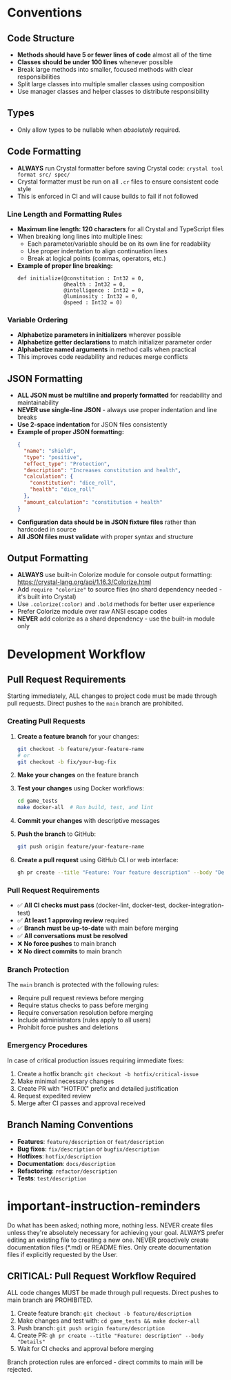 # Conventions

## Code Structure
- **Methods should have 5 or fewer lines of code** almost all of the time
- **Classes should be under 100 lines** whenever possible
- Break large methods into smaller, focused methods with clear responsibilities
- Split large classes into multiple smaller classes using composition
- Use manager classes and helper classes to distribute responsibility

## Types
- Only allow types to be nullable when *absolutely* required.

## Code Formatting
- **ALWAYS** run Crystal formatter before saving Crystal code: `crystal tool format src/ spec/`
- Crystal formatter must be run on all `.cr` files to ensure consistent code style
- This is enforced in CI and will cause builds to fail if not followed

### Line Length and Formatting Rules
- **Maximum line length: 120 characters** for all Crystal and TypeScript files
- When breaking long lines into multiple lines:
  - Each parameter/variable should be on its own line for readability
  - Use proper indentation to align continuation lines
  - Break at logical points (commas, operators, etc.)
- **Example of proper line breaking:**
  ```crystal
  def initialize(@constitution : Int32 = 0,
                 @health : Int32 = 0,
                 @intelligence : Int32 = 0,
                 @luminosity : Int32 = 0,
                 @speed : Int32 = 0)
  ```

### Variable Ordering
- **Alphabetize parameters in initializers** wherever possible
- **Alphabetize getter declarations** to match initializer parameter order
- **Alphabetize named arguments** in method calls when practical
- This improves code readability and reduces merge conflicts

## JSON Formatting
- **ALL JSON must be multiline and properly formatted** for readability and maintainability
- **NEVER use single-line JSON** - always use proper indentation and line breaks
- **Use 2-space indentation** for JSON files consistently
- **Example of proper JSON formatting:**
  ```json
  {
    "name": "shield",
    "type": "positive",
    "effect_type": "Protection",
    "description": "Increases constitution and health",
    "calculation": {
      "constitution": "dice_roll",
      "health": "dice_roll"
    },
    "amount_calculation": "constitution + health"
  }
  ```
- **Configuration data should be in JSON fixture files** rather than hardcoded in source
- **All JSON files must validate** with proper syntax and structure

## Output Formatting
- **ALWAYS** use built-in Colorize module for console output formatting: https://crystal-lang.org/api/1.16.3/Colorize.html
- Add `require "colorize"` to source files (no shard dependency needed - it's built into Crystal)
- Use `.colorize(:color)` and `.bold` methods for better user experience
- Prefer Colorize module over raw ANSI escape codes
- **NEVER** add colorize as a shard dependency - use the built-in module only

# Development Workflow

## Pull Request Requirements
Starting immediately, ALL changes to project code must be made through pull requests. Direct pushes to the `main` branch are prohibited.

### Creating Pull Requests
1. **Create a feature branch** for your changes:
   ```bash
   git checkout -b feature/your-feature-name
   # or
   git checkout -b fix/your-bug-fix
   ```

2. **Make your changes** on the feature branch
3. **Test your changes** using Docker workflows:
   ```bash
   cd game_tests
   make docker-all  # Run build, test, and lint
   ```

4. **Commit your changes** with descriptive messages
5. **Push the branch** to GitHub:
   ```bash
   git push origin feature/your-feature-name
   ```

6. **Create a pull request** using GitHub CLI or web interface:
   ```bash
   gh pr create --title "Feature: Your feature description" --body "Detailed description of changes"
   ```

### Pull Request Requirements
- ✅ **All CI checks must pass** (docker-lint, docker-test, docker-integration-test)
- ✅ **At least 1 approving review** required
- ✅ **Branch must be up-to-date** with main before merging
- ✅ **All conversations must be resolved**
- ❌ **No force pushes** to main branch
- ❌ **No direct commits** to main branch

### Branch Protection
The `main` branch is protected with the following rules:
- Require pull request reviews before merging
- Require status checks to pass before merging
- Require conversation resolution before merging
- Include administrators (rules apply to all users)
- Prohibit force pushes and deletions

### Emergency Procedures
In case of critical production issues requiring immediate fixes:
1. Create a hotfix branch: `git checkout -b hotfix/critical-issue`
2. Make minimal necessary changes
3. Create PR with "HOTFIX" prefix and detailed justification
4. Request expedited review
5. Merge after CI passes and approval received

## Branch Naming Conventions
- **Features**: `feature/description` or `feat/description`
- **Bug fixes**: `fix/description` or `bugfix/description`
- **Hotfixes**: `hotfix/description`
- **Documentation**: `docs/description`
- **Refactoring**: `refactor/description`
- **Tests**: `test/description`

# important-instruction-reminders
Do what has been asked; nothing more, nothing less.
NEVER create files unless they're absolutely necessary for achieving your goal.
ALWAYS prefer editing an existing file to creating a new one.
NEVER proactively create documentation files (*.md) or README files. Only create documentation files if explicitly requested by the User.

## CRITICAL: Pull Request Workflow Required
ALL code changes MUST be made through pull requests. Direct pushes to main branch are PROHIBITED.
1. Create feature branch: `git checkout -b feature/description`
2. Make changes and test with: `cd game_tests && make docker-all`
3. Push branch: `git push origin feature/description`
4. Create PR: `gh pr create --title "Feature: description" --body "Details"`
5. Wait for CI checks and approval before merging

Branch protection rules are enforced - direct commits to main will be rejected.